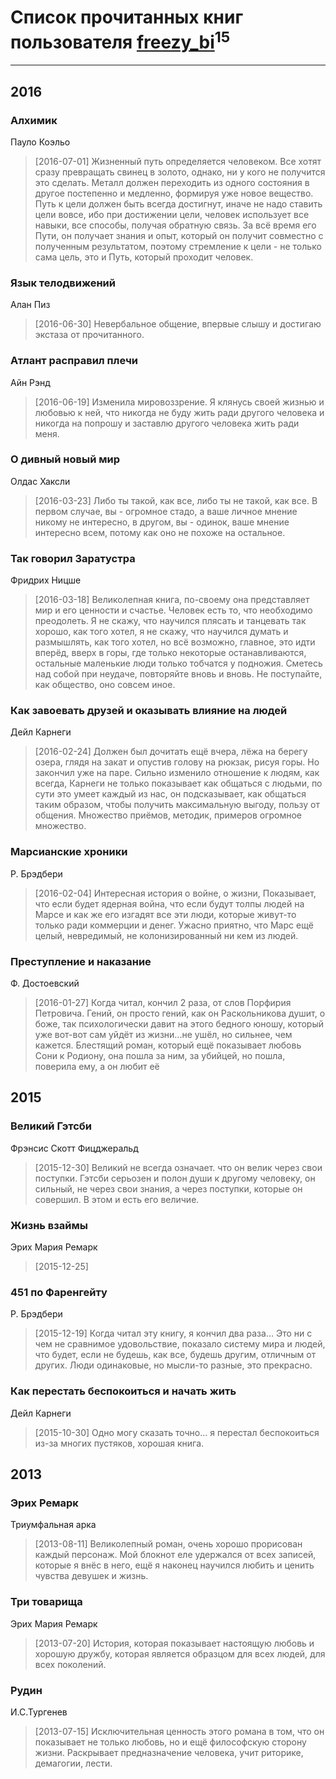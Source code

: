 # Список прочитанных книг пользователя [freezy_bi](http://vk.com/id87042697)<sup>15</sup>
---

## 2016

### Алхимик
Пауло Коэльо
> [2016-07-01] Жизненный путь определяется человеком. Все хотят сразу превращать свинец в золото, однако, ни у кого не получится это сделать. Металл должен переходить из одного состояния в другое постепенно и медленно, формируя уже новое вещество. Путь к цели должен быть всегда достигнут, иначе не надо ставить цели вовсе, ибо при достижении цели, человек использует все навыки, все способы, получая обратную связь. За всё время его Пути, он получает знания и опыт, который он получит совместно с полученным результатом, поэтому стремление к цели - не только сама цель, это и Путь, который проходит человек.


### Язык телодвижений
Алан Пиз
> [2016-06-30] Невербальное общение, впервые слышу и достигаю экстаза от прочитанного.


### Атлант расправил плечи
Айн Рэнд
> [2016-06-19] Изменила мировоззрение. Я клянусь своей жизнью и любовью к ней, что никогда не буду жить ради другого человека и никогда на попрошу и заставлю другого человека жить ради меня.


### О дивный новый мир
Олдас Хаксли
> [2016-03-23] Либо ты такой, как все, либо ты не такой, как все. В первом случае, вы - огромное стадо, а ваше личное мнение никому не интересно, в другом, вы - одинок, ваше мнение интересно всем, потому как оно не похоже на остальное.


### Так говорил Заратустра
Фридрих Ницше
> [2016-03-18] Великолепная книга, по-своему она представляет мир и его ценности и счастье. Человек есть то, что необходимо преодолеть. Я не скажу, что научился плясать и танцевать так хорошо, как того хотел, я не скажу, что научился думать и размышлять, как того хотел, но всё возможно, главное, это идти вперёд, вверх в горы, где только некоторые останавливаются, остальные маленькие люди только тобчатся у подножия. Сметесь над собой при неудаче, повторяйте вновь и вновь. Не поступайте, как общество, оно совсем иное.


### Как завоевать друзей и оказывать влияние на людей
Дейл Карнеги
> [2016-02-24] Должен был дочитать ещё вчера, лёжа на берегу озера, глядя на закат и опустив голову на рюкзак, рисуя горы. Но закончил уже на паре. Сильно изменило отношение к людям, как всегда, Карнеги не только показывает как общаться с людьми, по сути это умеет каждый из нас, он подсказывает, как общаться таким образом, чтобы получить максимальную выгоду, пользу от общения. Множество приёмов, методик, примеров огромное множество.


### Марсианские хроники
Р. Брэдбери
> [2016-02-04] Интересная история о войне, о жизни, Показывает, что если будет ядерная война, что если будут толпы людей на Марсе и как же его изгадят все эти люди, которые живут-то только ради коммерции и денег. Ужасно приятно, что Марс ещё целый, невредимый, не колонизированный ни кем из людей.


### Преступление и наказание
Ф. Достоевский
> [2016-01-27] Когда читал, кончил 2 раза, от слов Порфирия Петровича. Гений, он просто гений, как он Раскольникова душит, о боже, так психологически давит на этого бедного юношу, который уже вот-вот сам уйдёт из жизни...не ушёл, но сильнее, чем кажется. Блестящий роман, который ещё показывает любовь Сони к Родиону, она пошла за ним, за убийцей, но пошла, поверила ему, а он любит её



## 2015

### Великий Гэтсби
Фрэнсис Скотт Фицджеральд
> [2015-12-30] Великий не всегда означает. что он велик через свои поступки. Гэтсби серьозен и полон души к другому человеку, он сильный, не через свои знания, а через поступки, которые он совершил. В этом и есть его величие.


### Жизнь взаймы
Эрих Мария Ремарк
> [2015-12-25] 


### 451 по Фаренгейту
Р. Брэдбери
> [2015-12-19] Когда читал эту книгу, я кончил два раза... Это ни с чем не сравнимое удовольствие, показало систему мира и людей, что будет, если не будешь, как все, будешь другим, отличным от других. Люди одинаковые, но мысли-то разные, это прекрасно.


### Как перестать беспокоиться и начать жить
Дейл Карнеги
> [2015-10-30] Одно могу сказать точно... я перестал беспокоиться из-за многих пустяков, хорошая книга.



## 2013

### Эрих Ремарк
Триумфальная арка
> [2013-08-11] Великолепный роман, очень хорошо прорисован каждый персонаж. Мой блокнот еле удержался от всех записей, которые я внёс в него, ещё я наконец научился любить и ценить чувства девушек и жизнь.


### Три товарища
Эрих Мария Ремарк
> [2013-07-20] История, которая показывает настоящую любовь и хорошую дружбу, которая является образцом для всех людей, для всех поколений.


### Рудин
И.С.Тургенев
> [2013-07-15] Исключительная ценность этого романа в том, что он показывает не только любовь, но и ещё философскую сторону жизни. Раскрывает предназначение человека, учит риторике, демагогии, лести.



